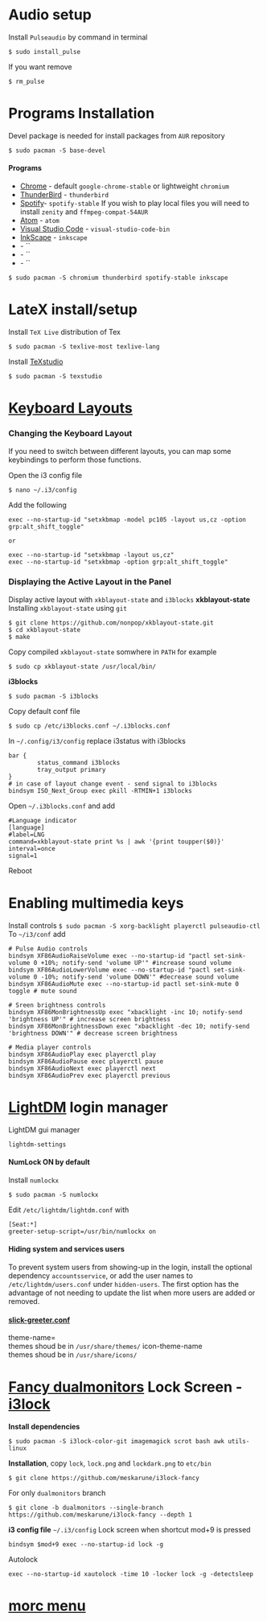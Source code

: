 # Audio setup
Install `Pulseaudio` by command in terminal
```
$ sudo install_pulse
```
If you want remove
```
$ rm_pulse
```

# Programs Installation
Devel package is needed for install packages from `AUR` repository
```
$ sudo pacman -S base-devel
```
#### Programs
 * [Chrome](https://wiki.archlinux.org/index.php/Chromium) - default `google-chrome-stable` or lightweight `chromium`
 * [ThunderBird](https://wiki.archlinux.org/index.php/thunderbird#Installation) - `thunderbird`
 * [Spotify](https://wiki.archlinux.org/index.php/spotify)- `spotify-stable` If you wish to play local files you will need to install `zenity` and `ffmpeg-compat-54AUR`
 * [Atom](https://wiki.archlinux.org/index.php/atom) - `atom`
 * [Visual Studio Code](https://wiki.archlinux.org/index.php/Visual_Studio_Code) - `visual-studio-code-bin`
 * [InkScape](https://wiki.archlinux.org/index.php/Inkscape) - `inkscape`
 * []() - ``
 * []() - ``
 * []() - ``
```
$ sudo pacman -S chromium thunderbird spotify-stable inkscape
```

# LateX install/setup
Install `TeX Live` distribution of Tex
```
$ sudo pacman -S texlive-most texlive-lang
```
Install [TeXstudio](https://www.texstudio.org/)
```
$ sudo pacman -S texstudio
```

# [Keyboard Layouts](http://docs.slackware.com/howtos:window_managers:keyboard_layout_in_i3)
### Changing the Keyboard Layout
If you need to switch between different layouts, you can map some keybindings to perform those functions.

Open the i3 config file
```
$ nano ~/.i3/config
```
Add the following
```
exec --no-startup-id "setxkbmap -model pc105 -layout us,cz -option grp:alt_shift_toggle"

or

exec --no-startup-id "setxkbmap -layout us,cz"
exec --no-startup-id "setxkbmap -option grp:alt_shift_toggle"
```
### Displaying the Active Layout in the Panel 
Display active layout with `xkblayout-state` and `i3blocks`
**xkblayout-state**
Installing `xkblayout-state` using `git`
```
$ git clone https://github.com/nonpop/xkblayout-state.git
$ cd xkblayout-state
$ make
```
Copy compiled `xkblayout-state` somwhere in `PATH` for example
```
$ sudo cp xkblayout-state /usr/local/bin/
```
**i3blocks**
```
$ sudo pacman -S i3blocks
```
Copy default conf file 
```
$ sudo cp /etc/i3blocks.conf ~/.i3blocks.conf
```
In `~/.config/i3/config` replace i3status with i3blocks
```
bar {
        status_command i3blocks
        tray_output primary                                               
}
# in case of layout change event - send signal to i3blocks
bindsym ISO_Next_Group exec pkill -RTMIN+1 i3blocks
```
Open `~/.i3blocks.conf` and add 
```
#Language indicator
[language]
#label=LNG
command=xkblayout-state print %s | awk '{print toupper($0)}'
interval=once
signal=1
```
Reboot

# Enabling multimedia keys
Install controls
``
$ sudo pacman -S xorg-backlight playerctl pulseaudio-ctl 
``
To `~/i3/conf` add
```
# Pulse Audio controls
bindsym XF86AudioRaiseVolume exec --no-startup-id "pactl set-sink-volume 0 +10%; notify-send 'volume UP'" #increase sound volume
bindsym XF86AudioLowerVolume exec --no-startup-id "pactl set-sink-volume 0 -10%; notify-send 'volume DOWN'" #decrease sound volume
bindsym XF86AudioMute exec --no-startup-id pactl set-sink-mute 0 toggle # mute sound

# Sreen brightness controls
bindsym XF86MonBrightnessUp exec "xbacklight -inc 10; notify-send 'brightness UP'" # increase screen brightness
bindsym XF86MonBrightnessDown exec "xbacklight -dec 10; notify-send 'brightness DOWN'" # decrease screen brightness

# Media player controls
bindsym XF86AudioPlay exec playerctl play
bindsym XF86AudioPause exec playerctl pause
bindsym XF86AudioNext exec playerctl next
bindsym XF86AudioPrev exec playerctl previous
```

# [LightDM]() login manager

LightDM gui manager
```
lightdm-settings
```

#### NumLock ON by default
Install `numlockx`
```
$ sudo pacman -S numlockx 
```
Edit `/etc/lightdm/lightdm.conf` with
```
[Seat:*]
greeter-setup-script=/usr/bin/numlockx on
```
#### Hiding system and services users
To prevent system users from showing-up in the login, install the optional dependency `accountsservice`, or add the user names to `/etc/lightdm/users.conf` under `hidden-users`. The first option has the advantage of not needing to update the list when more users are added or removed.

#### [slick-greeter.conf](https://github.com/linuxmint/slick-greeter)
theme-name=              
themes shoud be in `/usr/share/themes/`
icon-theme-name         
themes shoud be in `/usr/share/icons/`

# [Fancy dualmonitors](https://github.com/meskarune/i3lock-fancy/tree/dualmonitors) Lock Screen - [i3lock](https://github.com/i3/i3lock)
**Install dependencies**
```
$ sudo pacman -S i3lock-color-git imagemagick scrot bash awk utils-linux
```

**Installation**, copy `lock`, `lock.png` and `lockdark.png` to `etc/bin`
```
$ git clone https://github.com/meskarune/i3lock-fancy
```
For only `dualmonitors` branch
```
$ git clone -b dualmonitors --single-branch https://github.com/meskarune/i3lock-fancy --depth 1
```
**i3 config file** `~/.i3/config`
Lock screen when shortcut mod+9 is pressed
```
bindsym $mod+9 exec --no-startup-id lock -g
```
Autolock
```
exec --no-startup-id xautolock -time 10 -locker lock -g -detectsleep
```

# [morc menu](https://github.com/Boruch-Baum/morc_menu)



